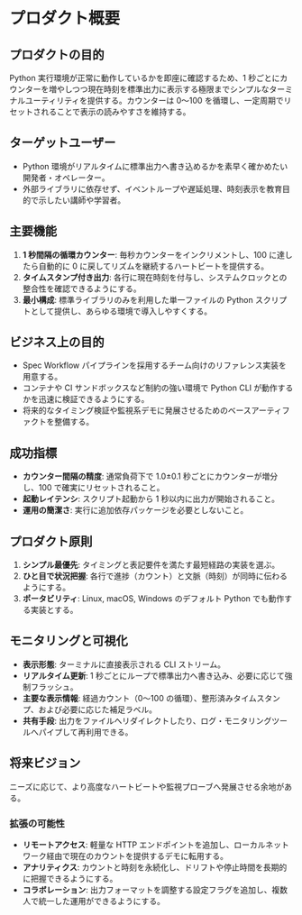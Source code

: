 # プロダクト概要

## プロダクトの目的
Python 実行環境が正常に動作しているかを即座に確認するため、1 秒ごとにカウンターを増やしつつ現在時刻を標準出力に表示する極限までシンプルなターミナルユーティリティを提供する。カウンターは 0〜100 を循環し、一定周期でリセットされることで表示の読みやすさを維持する。

## ターゲットユーザー
- Python 環境がリアルタイムに標準出力へ書き込めるかを素早く確かめたい開発者・オペレーター。
- 外部ライブラリに依存せず、イベントループや遅延処理、時刻表示を教育目的で示したい講師や学習者。

## 主要機能
1. **1 秒間隔の循環カウンター**: 毎秒カウンターをインクリメントし、100 に達したら自動的に 0 に戻してリズムを継続するハートビートを提供する。
2. **タイムスタンプ付き出力**: 各行に現在時刻を付与し、システムクロックとの整合性を確認できるようにする。
3. **最小構成**: 標準ライブラリのみを利用した単一ファイルの Python スクリプトとして提供し、あらゆる環境で導入しやすくする。

## ビジネス上の目的
- Spec Workflow パイプラインを採用するチーム向けのリファレンス実装を用意する。
- コンテナや CI サンドボックスなど制約の強い環境で Python CLI が動作するかを迅速に検証できるようにする。
- 将来的なタイミング検証や監視系デモに発展させるためのベースアーティファクトを整備する。

## 成功指標
- **カウンター間隔の精度**: 通常負荷下で 1.0±0.1 秒ごとにカウンターが増分し、100 で確実にリセットされること。
- **起動レイテンシ**: スクリプト起動から 1 秒以内に出力が開始されること。
- **運用の簡潔さ**: 実行に追加依存パッケージを必要としないこと。

## プロダクト原則
1. **シンプル最優先**: タイミングと表記要件を満たす最短経路の実装を選ぶ。
2. **ひと目で状況把握**: 各行で進捗（カウント）と文脈（時刻）が同時に伝わるようにする。
3. **ポータビリティ**: Linux, macOS, Windows のデフォルト Python でも動作する実装とする。

## モニタリングと可視化
- **表示形態**: ターミナルに直接表示される CLI ストリーム。
- **リアルタイム更新**: 1 秒ごとにループで標準出力へ書き込み、必要に応じて強制フラッシュ。
- **主要な表示情報**: 経過カウント（0〜100 の循環）、整形済みタイムスタンプ、および必要に応じた補足ラベル。
- **共有手段**: 出力をファイルへリダイレクトしたり、ログ・モニタリングツールへパイプして再利用できる。

## 将来ビジョン
ニーズに応じて、より高度なハートビートや監視プローブへ発展させる余地がある。

### 拡張の可能性
- **リモートアクセス**: 軽量な HTTP エンドポイントを追加し、ローカルネットワーク経由で現在のカウントを提供するデモに転用する。
- **アナリティクス**: カウントと時刻を永続化し、ドリフトや停止時間を長期的に把握できるようにする。
- **コラボレーション**: 出力フォーマットを調整する設定フラグを追加し、複数人で統一した運用ができるようにする。
